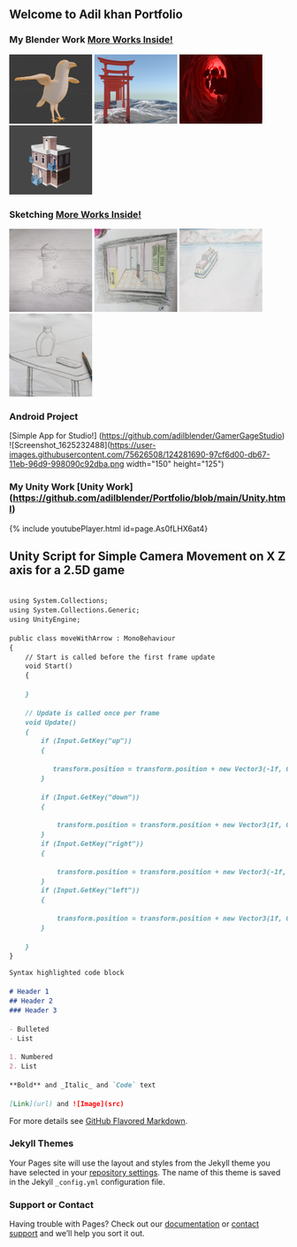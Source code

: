 ## Welcome to Adil khan Portfolio


### My Blender Work [More Works Inside!](https://github.com/adilblender/Portfolio/Blender.md)



<img src="Crow.png" width="150" height="125">
<img src="blenderWork/blenderImages/door.png" width="150" height="125">
<img src="blenderWork/blenderImages/vessels.png" width="150" height="125">
<img src="blenderWork/blenderImages/Building002.png" width="150" height="125">







### Sketching [More Works Inside!](https://github.com/adilblender/Portfolio/blob/main/Drawing)
<img src="Drawing/LightHouse.jpeg" width="150" height="150">
<img src="Drawing/Room.jpeg" width="150" height="150">
<img src="Drawing/Ship.jpeg" width="150" height="150">
<img src="Drawing/Table.jpeg" width="150" height="150">

### Android Project
 
 [Simple App for Studio!] (https://github.com/adilblender/GamerGageStudio)
 ![Screenshot_1625232488](https://user-images.githubusercontent.com/75626508/124281690-97cf6d00-db67-11eb-96d9-998090c92dba.png width="150" height="125")

### My Unity Work [Unity Work] (https://github.com/adilblender/Portfolio/blob/main/Unity.html)

{% include youtubePlayer.html id=page.As0fLHX6at4}
 ## Unity Script for Simple Camera Movement on X Z axis for a 2.5D game
```markdown

using System.Collections;
using System.Collections.Generic;
using UnityEngine;

public class moveWithArrow : MonoBehaviour
{
    // Start is called before the first frame update
    void Start()
    {
        
    }

    // Update is called once per frame
    void Update()
    {
        if (Input.GetKey("up"))
        {
          
           transform.position = transform.position + new Vector3(-1f, 0f, -1f);
        }

        if (Input.GetKey("down"))
        {
            
            transform.position = transform.position + new Vector3(1f, 0f, 1f);
        }
        if (Input.GetKey("right"))
        {
            
            transform.position = transform.position + new Vector3(-1f, 0f, 1f);
        }
        if (Input.GetKey("left"))
        {
            
            transform.position = transform.position + new Vector3(1f, 0f, -1f);
        }

    }
}

```



<!---You can use the [editor on GitHub](https://github.com/adilblender/Portfolio/edit/main/README.md) to maintain and preview the content for your website in Markdown files.

Whenever you commit to this repository, GitHub Pages will run [Jekyll](https://jekyllrb.com/) to rebuild the pages in your site, from the content in your Markdown files.

### Markdown

Markdown is a lightweight and easy-to-use syntax for styling your writing. It includes conventions for--->

```markdown
Syntax highlighted code block

# Header 1
## Header 2
### Header 3

- Bulleted
- List

1. Numbered
2. List

**Bold** and _Italic_ and `Code` text

[Link](url) and ![Image](src)
```

For more details see [GitHub Flavored Markdown](https://guides.github.com/features/mastering-markdown/).

### Jekyll Themes

Your Pages site will use the layout and styles from the Jekyll theme you have selected in your [repository settings](https://github.com/adilblender/Portfolio/settings/pages). The name of this theme is saved in the Jekyll `_config.yml` configuration file.

### Support or Contact

Having trouble with Pages? Check out our [documentation](https://docs.github.com/categories/github-pages-basics/) or [contact support](https://support.github.com/contact) and we’ll help you sort it out.
